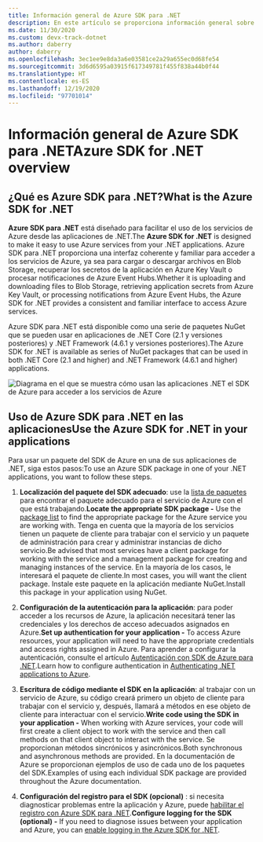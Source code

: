 ```yaml
---
title: Información general de Azure SDK para .NET
description: En este artículo se proporciona información general sobre qué es Azure SDK para .NET y sobre los pasos básicos para usar el SDK en una aplicación de .NET.
ms.date: 11/30/2020
ms.custom: devx-track-dotnet
ms.author: daberry
author: daberry
ms.openlocfilehash: 3ec1ee9e8da3a6e03581ce2a29a655ec0d68fe54
ms.sourcegitcommit: 3d6d6595a03915f617349781f455f838a44b0f44
ms.translationtype: HT
ms.contentlocale: es-ES
ms.lasthandoff: 12/19/2020
ms.locfileid: "97701014"
---
```

# <a name="azure-sdk-for-net-overview"></a><span data-ttu-id="e66fe-103">Información general de Azure SDK para .NET</span><span class="sxs-lookup"><span data-stu-id="e66fe-103">Azure SDK for .NET overview</span></span>

## <a name="what-is-the-azure-sdk-for-net"></a><span data-ttu-id="e66fe-104">¿Qué es Azure SDK para .NET?</span><span class="sxs-lookup"><span data-stu-id="e66fe-104">What is the Azure SDK for .NET</span></span>

<span data-ttu-id="e66fe-105">**Azure SDK para .NET** está diseñado para facilitar el uso de los servicios de Azure desde las aplicaciones de .NET.</span><span class="sxs-lookup"><span data-stu-id="e66fe-105">The **Azure SDK for .NET** is designed to make it easy to use Azure services from your .NET applications.</span></span>  <span data-ttu-id="e66fe-106">Azure SDK para .NET proporciona una interfaz coherente y familiar para acceder a los servicios de Azure, ya sea para cargar o descargar archivos en Blob Storage, recuperar los secretos de la aplicación en Azure Key Vault o procesar notificaciones de Azure Event Hubs.</span><span class="sxs-lookup"><span data-stu-id="e66fe-106">Whether it is uploading and downloading files to Blob Storage, retrieving application secrets from Azure Key Vault, or processing notifications from Azure Event Hubs, the Azure SDK for .NET provides a consistent and familiar interface to access Azure services.</span></span>  

<span data-ttu-id="e66fe-107">Azure SDK para .NET está disponible como una serie de paquetes NuGet que se pueden usar en aplicaciones de .NET Core (2.1 y versiones posteriores) y .NET Framework (4.6.1 y versiones posteriores).</span><span class="sxs-lookup"><span data-stu-id="e66fe-107">The Azure SDK for .NET is available as series of NuGet packages that can be used in both .NET Core (2.1 and higher) and .NET Framework (4.6.1 and higher) applications.</span></span>

![Diagrama en el que se muestra cómo usan las aplicaciones .NET el SDK de Azure para acceder a los servicios de Azure](./media/azure-sdk-for-dotnet-overview.png)

## <a name="use-the-azure-sdk-for-net-in-your-applications"></a><span data-ttu-id="e66fe-109">Uso de Azure SDK para .NET en las aplicaciones</span><span class="sxs-lookup"><span data-stu-id="e66fe-109">Use the Azure SDK for .NET in your applications</span></span>

<span data-ttu-id="e66fe-110">Para usar un paquete del SDK de Azure en una de sus aplicaciones de .NET, siga estos pasos:</span><span class="sxs-lookup"><span data-stu-id="e66fe-110">To use an Azure SDK package in one of your .NET applications, you want to follow these steps.</span></span>

1. <span data-ttu-id="e66fe-111">**Localización del paquete del SDK adecuado**: use la [lista de paquetes](../packages.md) para encontrar el paquete adecuado para el servicio de Azure con el que está trabajando.</span><span class="sxs-lookup"><span data-stu-id="e66fe-111">**Locate the appropriate SDK package -** Use the [package list](../packages.md) to find the appropriate package for the Azure service you are working with.</span></span>  <span data-ttu-id="e66fe-112">Tenga en cuenta que la mayoría de los servicios tienen un paquete de cliente para trabajar con el servicio y un paquete de administración para crear y administrar instancias de dicho servicio.</span><span class="sxs-lookup"><span data-stu-id="e66fe-112">Be advised that most services have a client package for working with the service and a management package for creating and managing instances of the service.</span></span>  <span data-ttu-id="e66fe-113">En la mayoría de los casos, le interesará el paquete de cliente.</span><span class="sxs-lookup"><span data-stu-id="e66fe-113">In most cases, you will want the client package.</span></span>  <span data-ttu-id="e66fe-114">Instale este paquete en la aplicación mediante NuGet.</span><span class="sxs-lookup"><span data-stu-id="e66fe-114">Install this package in your application using NuGet.</span></span>

2. <span data-ttu-id="e66fe-115">**Configuración de la autenticación para la aplicación**: para poder acceder a los recursos de Azure, la aplicación necesitará tener las credenciales y los derechos de acceso adecuados asignados en Azure.</span><span class="sxs-lookup"><span data-stu-id="e66fe-115">**Set up authentication for your application -** To access Azure resources, your application will need to have the appropriate credentials and access rights assigned in Azure.</span></span>  <span data-ttu-id="e66fe-116">Para aprender a configurar la autenticación, consulte el artículo [Autenticación con SDK de Azure para .NET](../authentication.md).</span><span class="sxs-lookup"><span data-stu-id="e66fe-116">Learn how to configure authentication in [Authenticating .NET applications to Azure](../authentication.md).</span></span>

3. <span data-ttu-id="e66fe-117">**Escritura de código mediante el SDK en la aplicación**: al trabajar con un servicio de Azure, su código creará primero un objeto de cliente para trabajar con el servicio y, después, llamará a métodos en ese objeto de cliente para interactuar con el servicio.</span><span class="sxs-lookup"><span data-stu-id="e66fe-117">**Write code using the SDK in your application -** When working with Azure services, your code will first create a client object to work with the service and then call methods on that client object to interact with the service.</span></span>  <span data-ttu-id="e66fe-118">Se proporcionan métodos sincrónicos y asincrónicos.</span><span class="sxs-lookup"><span data-stu-id="e66fe-118">Both synchronous and asynchronous methods are provided.</span></span>  <span data-ttu-id="e66fe-119">En la documentación de Azure se proporcionan ejemplos de uso de cada uno de los paquetes del SDK.</span><span class="sxs-lookup"><span data-stu-id="e66fe-119">Examples of using each individual SDK package are provided throughout the Azure documentation.</span></span>

4. <span data-ttu-id="e66fe-120">**Configuración del registro para el SDK (opcional)** : si necesita diagnosticar problemas entre la aplicación y Azure, puede [habilitar el registro con Azure SDK para .NET](./logging.md).</span><span class="sxs-lookup"><span data-stu-id="e66fe-120">**Configure logging for the SDK (optional) -** If you need to diagnose issues between your application and Azure, you can [enable logging in the Azure SDK for .NET](./logging.md).</span></span>
